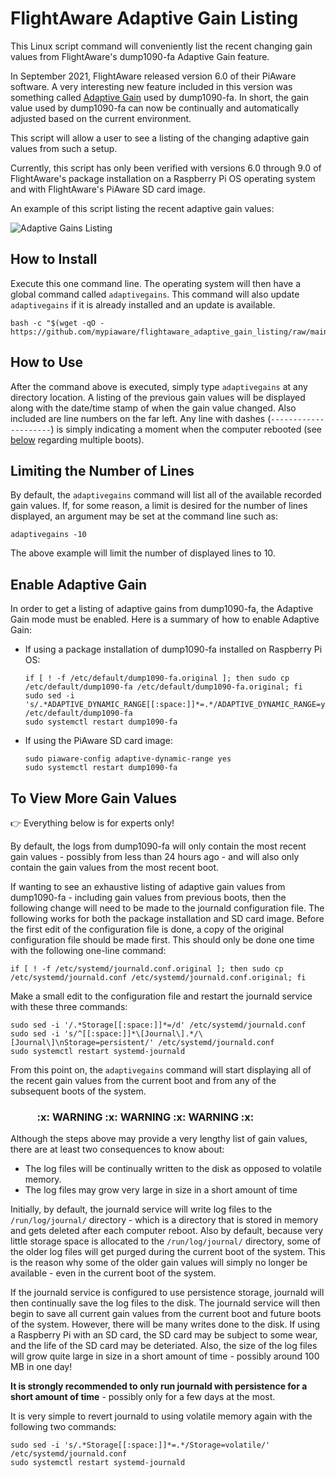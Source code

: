 # FlightAware Adaptive Gain Listing
This Linux script command will conveniently list the recent changing gain values from FlightAware's dump1090-fa Adaptive Gain feature.

In September 2021, FlightAware released version 6.0 of their PiAware software. A very interesting new feature included in this version was something called [Adaptive Gain](https://github.com/flightaware/dump1090/blob/master/README.adaptive-gain.md) used by dump1090-fa. In short, the gain value used by dump1090-fa can now be continually and automatically adjusted based on the current environment.

This script will allow a user to see a listing of the changing adaptive gain values from such a setup.

Currently, this script has only been verified with versions 6.0 through 9.0 of FlightAware's package installation on a Raspberry Pi OS operating system and with FlightAware's PiAware SD card image.

An example of this script listing the recent adaptive gain values:

![Adaptive Gains Listing](https://i.imgur.com/JX1orE5.png)


## How to Install
Execute this one command line. The operating system will then have a global command called `adaptivegains`. This command will also update `adaptivegains` if it is already installed and an update is available.
```
bash -c "$(wget -qO - https://github.com/mypiaware/flightaware_adaptive_gain_listing/raw/main/install_adaptivegains.sh)"
```


## How to Use
After the command above is executed, simply type `adaptivegains` at any directory location.  A listing of the previous gain values will be displayed along with the date/time stamp of when the gain value changed.  Also included are line numbers on the far left.  Any line with dashes (`---------------------`) is simply indicating a moment when the computer rebooted (see [below](https://github.com/mypiaware/flightaware_adaptive_gain_listing/blob/main/README.md#to-view-more-gain-values) regarding multiple boots).


## Limiting the Number of Lines
By default, the `adaptivegains` command will list all of the available recorded gain values.  If, for some reason, a limit is desired for the number of lines displayed, an argument may be set at the command line such as:

```adaptivegains -10```

The above example will limit the number of displayed lines to 10.


## Enable Adaptive Gain
In order to get a listing of adaptive gains from dump1090-fa, the Adaptive Gain mode must be enabled.  Here is a summary of how to enable Adaptive Gain:

* If using a package installation of dump1090-fa installed on Raspberry Pi OS:
  ```
  if [ ! -f /etc/default/dump1090-fa.original ]; then sudo cp /etc/default/dump1090-fa /etc/default/dump1090-fa.original; fi
  sudo sed -i 's/.*ADAPTIVE_DYNAMIC_RANGE[[:space:]]*=.*/ADAPTIVE_DYNAMIC_RANGE=yes/' /etc/default/dump1090-fa
  sudo systemctl restart dump1090-fa
  ```
* If using the PiAware SD card image:
  ```
  sudo piaware-config adaptive-dynamic-range yes
  sudo systemctl restart dump1090-fa
  ```
  

## To View More Gain Values
:point_right: Everything below is for experts only!

By default, the logs from dump1090-fa will only contain the most recent gain values - possibly from less than 24 hours ago - and will also only contain the gain values from the most recent boot.

If wanting to see an exhaustive listing of adaptive gain values from dump1090-fa - including gain values from previous boots, then the following change will need to be made to the journald configuration file.  The following works for both the package installation and SD card image.  Before the first edit of the configuration file is done, a copy of the original configuration file should be made first.  This should only be done one time with the following one-line command:
```
if [ ! -f /etc/systemd/journald.conf.original ]; then sudo cp /etc/systemd/journald.conf /etc/systemd/journald.conf.original; fi
```  
Make a small edit to the configuration file and restart the journald service with these three commands:
```
sudo sed -i '/.*Storage[[:space:]]*=/d' /etc/systemd/journald.conf
sudo sed -i 's/^[[:space:]]*\[Journal\].*/\[Journal\]\nStorage=persistent/' /etc/systemd/journald.conf
sudo systemctl restart systemd-journald
```
From this point on, the `adaptivegains` command will start displaying all of the recent gain values from the current boot and from any of the subsequent boots of the system.

<h3><b>&nbsp;&nbsp;&nbsp;&nbsp;&nbsp;&nbsp;&nbsp;&nbsp;&nbsp;&nbsp; :x: WARNING</b> :x: <b>WARNING</b> :x: <b>WARNING :x:</b></h3>

Although the steps above may provide a very lengthy list of gain values, there are at least two consequences to know about:
* The log files will be continually written to the disk as opposed to volatile memory.
* The log files may grow very large in size in a short amount of time

Initially, by default, the journald service will write log files to the `/run/log/journal/` directory - which is a directory that is stored in memory and gets deleted after each computer reboot.  Also by default, because very little storage space is allocated to the `/run/log/journal/` directory, some of the older log files will get purged during the current boot of the system.  This is the reason why some of the older gain values will simply no longer be available - even in the current boot of the system.

If the journald service is configured to use persistence storage, journald will then continually save the log files to the disk.  The journald service will then begin to save all current gain values from the current boot and future boots of the system.  However, there will be many writes done to the disk.  If using a Raspberry Pi with an SD card, the SD card may be subject to some wear, and the life of the SD card may be deteriated.  Also, the size of the log files will grow quite large in size in a short amount of time - possibly around 100 MB in one day!

<b>It is strongly recommended to only run journald with persistence for a short amount of time</b> - possibly only for a few days at the most.

It is very simple to revert journald to using volatile memory again with the following two commands:
```
sudo sed -i 's/.*Storage[[:space:]]*=.*/Storage=volatile/' /etc/systemd/journald.conf
sudo systemctl restart systemd-journald
```

